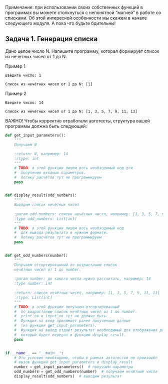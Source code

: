Примечание: при использовании своих собственных функций
в программах вы можете столкнуться с непонятной “магией” 
в работе со списками. Об этой интересной особенности мы
скажем в начале следующего модуля. А пока что будьте бдительны!

## Задача 1. Генерация списка
Дано целое число N. Напишите программу, которая формирует
список из нечетных чисел от 1 до N.

Пример 1
```
Введите число: 1

Список из нечётных чисел от 1 до N: [1]
```

Пример 2
```
Введите число: 14

Список из нечётных чисел от 1 до N: [1, 3, 5, 7, 9, 11, 13]
```
ВАЖНО!
Чтобы корректно отработали автотесты, структура вашей
программы должна быть следующей:

```python
def get_input_parameters():
    """
    Получаем N
    
    :return: N, например: 14
    :rtype: int
    """
    # TODO: в этой функции пишем весь необходимый код для 
    #  получения входных параметров.
    #  Логику расчётов тут не программируем
    pass


def display_result(odd_numbers):
    """
    Выводим список нечётных чисел
    
    :param odd_numbers: список нечётных чисел, например: [1, 3, 5, 7, 9, 11, 13]
    :type odd_numbers: List[int]
    """
    # TODO: в этой функции пишем весь необходимый код 
    #  для вывода результата в нужном формате.
    #  Логику расчётов тут не программируем
    pass


def get_odd_numbers(number):
    """
    Получаем отсортированный по возрастанию список 
    нечётных чисел от 1 до number.
    
    :param number: до какого числа нужно рассчитать, например: 14
    :type number: int
    
    :return: список нечётных чисел, например: [1, 3, 5, 7, 9, 11, 13]
    :rtype: List[int]
    """
    # TODO: в этой функции получаем отсортированный
    #  по возрастанию список нечётных чисел от 1 до number.
    #  print'ов и input'ов тут не должно быть. 
    #  Функция на вход принимает ранее полученные данные
    #  (из функции get_input_parameters).
    #  Функция на выход отдаёт результат необходимый для отображения работы программы,
    #  который будет передан в функцию display_result.
    pass


if __name__ == '__main__':
    # Это условие необходимо, чтобы в рамках автотестов не произошёл
    # вызов функций get_input_parameters и display_result
    number = get_input_parameters()  # получаем параметры
    odd_numbers = get_odd_numbers(number)  # получаем нечётные числа
    display_result(odd_numbers)  # выводим результат
```